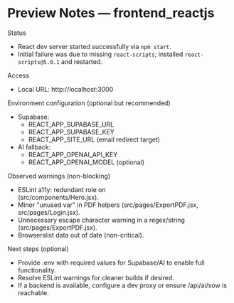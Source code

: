 # Preview Notes — frontend_reactjs

Status
- React dev server started successfully via `npm start`.
- Initial failure was due to missing `react-scripts`; installed `react-scripts@5.0.1` and restarted.

Access
- Local URL: http://localhost:3000

Environment configuration (optional but recommended)
- Supabase:
  - REACT_APP_SUPABASE_URL
  - REACT_APP_SUPABASE_KEY
  - REACT_APP_SITE_URL (email redirect target)
- AI fallback:
  - REACT_APP_OPENAI_API_KEY
  - REACT_APP_OPENAI_MODEL (optional)

Observed warnings (non-blocking)
- ESLint a11y: redundant role on <section> (src/components/Hero.jsx).
- Minor "unused var" in PDF helpers (src/pages/ExportPDF.jsx, src/pages/Login.jsx).
- Unnecessary escape character warning in a regex/string (src/pages/ExportPDF.jsx).
- Browserslist data out of date (non-critical).

Next steps (optional)
- Provide .env with required values for Supabase/AI to enable full functionality.
- Resolve ESLint warnings for cleaner builds if desired.
- If a backend is available, configure a dev proxy or ensure /api/ai/sow is reachable.
